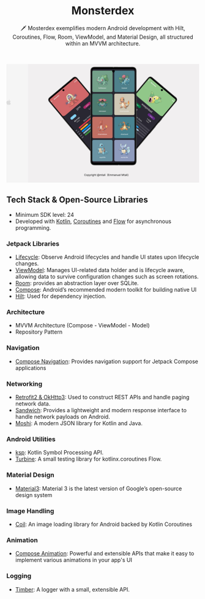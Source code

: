 <h1 align="center">Monsterdex</h1>


<p align="center">  
🗡️ 
Mosterdex exemplifies modern Android development with Hilt, Coroutines, Flow, Room, ViewModel, and Material Design, all structured within an MVVM architecture.
</p>

</br>

<p align="center">
<img src="/previews/landing.png"/>
</p>

## Tech Stack & Open-Source Libraries

- Minimum SDK level: 24
- Developed
  with [Kotlin](https://kotlinlang.org/), [Coroutines](https://github.com/Kotlin/kotlinx.coroutines)
  and [Flow](https://kotlin.github.io/kotlinx.coroutines/kotlinx-coroutines-core/kotlinx.coroutines.flow/)
  for asynchronous programming.

### Jetpack Libraries

- [Lifecycle](https://developer.android.com/jetpack/androidx/releases/lifecycle): Observe Android
  lifecycles and handle UI states upon lifecycle changes.
- [ViewModel](https://developer.android.com/topic/libraries/architecture/viewmodel): Manages
  UI-related data holder and is lifecycle aware, allowing data to survive configuration changes such
  as screen rotations.
- [Room](https://developer.android.com/training/data-storage/room): provides an abstraction layer
  over SQLite.
- [Compose](https://developer.android.com/jetpack/compose):  Android’s recommended modern toolkit
  for building native UI
- [Hilt](https://dagger.dev/hilt/): Used for dependency injection.

### Architecture

- MVVM Architecture (Compose - ViewModel - Model)
- Repository Pattern

### Navigation

- [Compose Navigation](https://developer.android.com/jetpack/compose/navigation): Provides
  navigation support for Jetpack Compose applications

### Networking

- [Retrofit2 & OkHttp3](https://github.com/square/retrofit): Used to construct REST APIs and handle
  paging network data.
- [Sandwich](https://github.com/skydoves/Sandwich): Provides a lightweight and modern response
  interface to handle network payloads on Android.
- [Moshi](https://github.com/square/moshi/): A modern JSON library for Kotlin and Java.

### Android Utilities

- [ksp](https://github.com/google/ksp): Kotlin Symbol Processing API.
- [Turbine](https://github.com/cashapp/turbine): A small testing library for kotlinx.coroutines
  Flow.

### Material Design

- [Material3](https://m3.material.io/): Material 3 is the latest version of Google’s open-source
  design system

### Image Handling

- [Coil](https://github.com/coil-kt/coil): An image loading library for Android backed by Kotlin
  Coroutines

### Animation

- [Compose Animation](https://developer.android.com/jetpack/compose/animation/introduction):
  Powerful and extensible APIs that make it easy to implement various animations in your app's UI

### Logging

- [Timber](https://github.com/JakeWharton/timber): A logger with a small, extensible API.
